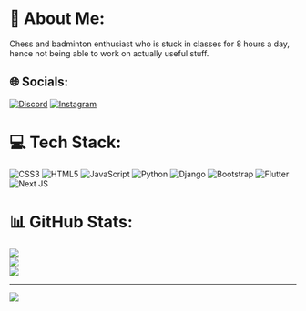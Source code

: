 # 💫 About Me:
Chess and badminton enthusiast who is stuck in classes for 8 hours a day, hence not being able to work on actually useful stuff.


## 🌐 Socials:
[![Discord](https://img.shields.io/badge/Discord-%237289DA.svg?logo=discord&logoColor=white)](https://discord.gg/satvshr#1385) [![Instagram](https://img.shields.io/badge/Instagram-%23E4405F.svg?logo=Instagram&logoColor=white)](https://instagram.com/satvshr1) 

# 💻 Tech Stack:
![CSS3](https://img.shields.io/badge/css3-%231572B6.svg?style=for-the-badge&logo=css3&logoColor=white) ![HTML5](https://img.shields.io/badge/html5-%23E34F26.svg?style=for-the-badge&logo=html5&logoColor=white) ![JavaScript](https://img.shields.io/badge/javascript-%23323330.svg?style=for-the-badge&logo=javascript&logoColor=%23F7DF1E) ![Python](https://img.shields.io/badge/python-3670A0?style=for-the-badge&logo=python&logoColor=ffdd54) ![Django](https://img.shields.io/badge/django-%23092E20.svg?style=for-the-badge&logo=django&logoColor=white) ![Bootstrap](https://img.shields.io/badge/bootstrap-%23563D7C.svg?style=for-the-badge&logo=bootstrap&logoColor=white) ![Flutter](https://img.shields.io/badge/Flutter-%2302569B.svg?style=for-the-badge&logo=Flutter&logoColor=white) ![Next JS](https://img.shields.io/badge/Next-black?style=for-the-badge&logo=next.js&logoColor=white)
# 📊 GitHub Stats:
![](https://github-readme-stats.vercel.app/api?username=satvshr&theme=dark&hide_border=false&include_all_commits=false&count_private=false)<br/>
![](https://github-readme-streak-stats.herokuapp.com/?user=satvshr&theme=dark&hide_border=false)<br/>
![](https://github-readme-stats.vercel.app/api/top-langs/?username=satvshr&theme=dark&hide_border=false&include_all_commits=false&count_private=false&layout=compact)

---
[![](https://visitcount.itsvg.in/api?id=satvshr&icon=0&color=0)](https://visitcount.itsvg.in)

<!-- Proudly created with GPRM ( https://gprm.itsvg.in ) -->
